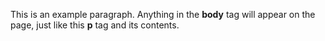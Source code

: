 <title> This is the title of the webpage!</title>
<p>This is an example paragraph. Anything in the <strong>body</strong> tag will appear on the page, just like this <strong>p</strong> tag and its contents.</p>
